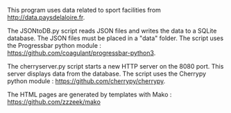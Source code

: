 This program uses data related to sport facilities from http://data.paysdelaloire.fr.

The JSONtoDB.py script reads JSON files and writes the data to a SQLite database. The JSON files must be placed in a "data" folder. The script uses the Progressbar python module : https://github.com/coagulant/progressbar-python3.

The cherryserver.py script starts a new HTTP server on the 8080 port. This server displays data from the database. The script uses the Cherrypy python module : https://github.com/cherrypy/cherrypy.

The HTML pages are generated by templates with Mako : https://github.com/zzzeek/mako
